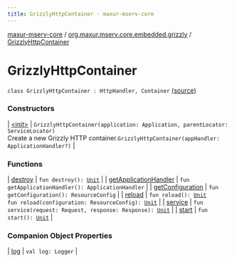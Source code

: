 ```yaml
---
title: GrizzlyHttpContainer - maxur-mserv-core
---
```


[maxur-mserv-core](../../index.html) / [org.maxur.mserv.core.embedded.grizzly](../index.html) / [GrizzlyHttpContainer](.)

# GrizzlyHttpContainer

`class GrizzlyHttpContainer : HttpHandler, Container` [(source)](https://github.com/myunusov/maxur-mserv/tree/master/maxur-mserv-core/src/main/kotlin/org/maxur/mserv/core/embedded/grizzly/GrizzlyHttpContainer.kt#L34)

### Constructors

| [&lt;init&gt;](-init-.html) | `GrizzlyHttpContainer(application: Application, parentLocator: ServiceLocator)`<br>Create a new Grizzly HTTP container.`GrizzlyHttpContainer(appHandler: ApplicationHandler?)` |

### Functions

| [destroy](destroy.html) | `fun destroy(): `[`Unit`](https://kotlinlang.org/api/latest/jvm/stdlib/kotlin/-unit/index.html) |
| [getApplicationHandler](get-application-handler.html) | `fun getApplicationHandler(): ApplicationHandler` |
| [getConfiguration](get-configuration.html) | `fun getConfiguration(): ResourceConfig` |
| [reload](reload.html) | `fun reload(): `[`Unit`](https://kotlinlang.org/api/latest/jvm/stdlib/kotlin/-unit/index.html)<br>`fun reload(configuration: ResourceConfig): `[`Unit`](https://kotlinlang.org/api/latest/jvm/stdlib/kotlin/-unit/index.html) |
| [service](service.html) | `fun service(request: Request, response: Response): `[`Unit`](https://kotlinlang.org/api/latest/jvm/stdlib/kotlin/-unit/index.html) |
| [start](start.html) | `fun start(): `[`Unit`](https://kotlinlang.org/api/latest/jvm/stdlib/kotlin/-unit/index.html) |

### Companion Object Properties

| [log](log.html) | `val log: Logger` |

